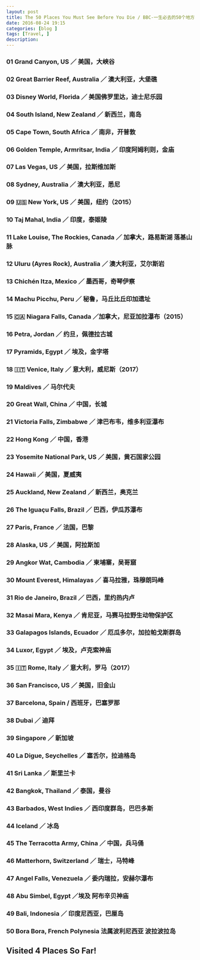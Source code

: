 ```yaml
---
layout: post
title: The 50 Places You Must See Before You Die / BBC-一生必去的50个地方
date: 2016-08-24 19:15
categories: [blog ]
tags: [Travel, ]
description:
---
```


### 01 Grand Canyon, US ／ 美国，大峡谷

### 02 Great Barrier Reef, Australia ／ 澳大利亚，大堡礁

### 03 Disney World, Florida ／ 美国佛罗里达，迪士尼乐园

### 04 South Island, New Zealand ／ 新西兰，南岛

### 05 Cape Town, South Africa ／ 南非，开普敦

### 06 Golden Temple, Armritsar, India ／ 印度阿姆利则，金庙

### 07 Las Vegas, US ／ 美国，拉斯维加斯

### 08 Sydney, Australia ／ 澳大利亚，悉尼

### 09 🇺🇸 New York, US ／ 美国，纽约（2015）

### 10 Taj Mahal, India ／ 印度，泰姬陵

### 11 Lake Louise, The Rockies, Canada ／ 加拿大，路易斯湖 落基山脉

### 12 Uluru (Ayres Rock), Australia ／ 澳大利亚，艾尔斯岩

### 13 Chichén Itza, Mexico ／ 墨西哥，奇琴伊察 

### 14 Machu Picchu, Peru ／ 秘鲁，马丘比丘印加遗址

### 15 🇨🇦 Niagara Falls, Canada ／加拿大，尼亚加拉瀑布（2015）

### 16 Petra, Jordan ／ 约旦，佩德拉古城

### 17 Pyramids, Egypt ／ 埃及，金字塔

### 18 🇮🇹 Venice, Italy ／ 意大利，威尼斯（2017）

### 19 Maldives ／ 马尔代夫

### 20 Great Wall, China ／ 中国，长城

### 21 Victoria Falls, Zimbabwe ／ 津巴布韦，维多利亚瀑布

### 22 Hong Kong ／ 中国，香港

### 23 Yosemite National Park, US ／ 美国，黄石国家公园

### 24 Hawaii ／ 美国，夏威夷

### 25 Auckland, New Zealand ／ 新西兰，奥克兰

### 26 The Iguaçu Falls, Brazil ／ 巴西，伊瓜苏瀑布

### 27 Paris, France ／ 法国，巴黎

### 28 Alaska, US ／ 美国，阿拉斯加

### 29 Angkor Wat, Cambodia ／ 柬埔寨，吴哥窟

### 30 Mount Everest, Himalayas ／ 喜马拉雅，珠穆朗玛峰

### 31 Rio de Janeiro, Brazil ／ 巴西，里约热内卢

### 32 Masai Mara, Kenya ／ 肯尼亚，马赛马拉野生动物保护区

### 33 Galapagos Islands, Ecuador ／  厄瓜多尔，加拉帕戈斯群岛

### 34 Luxor, Egypt ／ 埃及，卢克索神庙

### 35 🇮🇹 Rome, Italy ／ 意大利，罗马（2017）

### 36 San Francisco, US ／ 美国，旧金山

### 37 Barcelona, Spain / 西班牙，巴塞罗那

### 38 Dubai ／ 迪拜

### 39 Singapore ／ 新加坡

### 40 La Digue, Seychelles ／ 塞舌尔，拉迪格岛

### 41 Sri Lanka ／ 斯里兰卡

### 42 Bangkok, Thailand ／ 泰国，曼谷

### 43 Barbados, West Indies ／ 西印度群岛，巴巴多斯

### 44 Iceland ／ 冰岛

### 45 The Terracotta Army, China ／ 中国，兵马俑

### 46 Matterhorn, Switzerland ／ 瑞士，马特峰

### 47 Angel Falls, Venezuela ／ 委内瑞拉，安赫尔瀑布

### 48 Abu Simbel, Egypt ／埃及 阿布辛贝神庙

### 49 Bali, Indonesia ／ 印度尼西亚，巴厘岛

### 50 Bora Bora, French Polynesia 法属波利尼西亚 波拉波拉岛


## Visited 4 Places So Far!
